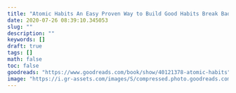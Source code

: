 ```yaml
---
title: "Atomic Habits An Easy Proven Way to Build Good Habits Break Bad Ones"
date: 2020-07-26 08:39:10.345053
slug: ""
description: ""
keywords: []
draft: true
tags: []
math: false
toc: false
goodreads: "https://www.goodreads.com/book/show/40121378-atomic-habits"
image: "https://i.gr-assets.com/images/S/compressed.photo.goodreads.com/books/1535115320l/40121378._SX98_.jpg"
---
```

